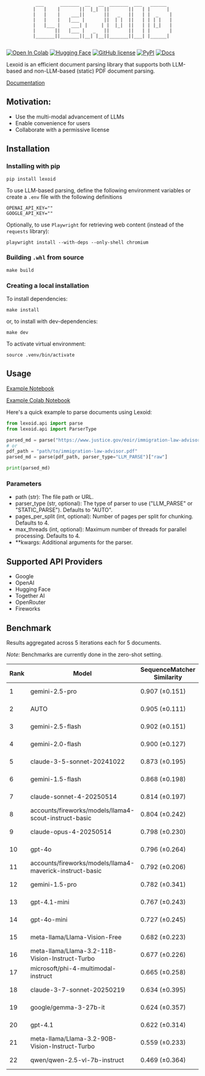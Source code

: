 <div align="center">
  
```
 ___      _______  __   __  _______  ___   ______  
|   |    |       ||  |_|  ||       ||   | |      | 
|   |    |    ___||       ||   _   ||   | |  _    |
|   |    |   |___ |       ||  | |  ||   | | | |   |
|   |___ |    ___| |     | |  |_|  ||   | | |_|   |
|       ||   |___ |   _   ||       ||   | |       |
|_______||_______||__| |__||_______||___| |______| 
                                                                                                    
```
  
</div>

[![Open In Colab](https://colab.research.google.com/assets/colab-badge.svg)](https://colab.research.google.com/github/oidlabs-com/Lexoid/blob/main/examples/example_notebook_colab.ipynb)
[![Hugging Face](https://img.shields.io/badge/%F0%9F%A4%97%20Hugging%20Face-Spaces-yellow)](https://huggingface.co/spaces/oidlabs/Lexoid)
[![GitHub license](https://img.shields.io/badge/License-Apache_2.0-turquoise.svg)](https://github.com/oidlabs-com/Lexoid/blob/main/LICENSE)
[![PyPI](https://img.shields.io/pypi/v/lexoid)](https://pypi.org/project/lexoid/)
[![Docs](https://github.com/oidlabs-com/Lexoid/actions/workflows/deploy_docs.yml/badge.svg)](https://oidlabs-com.github.io/Lexoid/)

Lexoid is an efficient document parsing library that supports both LLM-based and non-LLM-based (static) PDF document parsing.

[Documentation](https://oidlabs-com.github.io/Lexoid/)

## Motivation:

- Use the multi-modal advancement of LLMs
- Enable convenience for users
- Collaborate with a permissive license

## Installation

### Installing with pip

```
pip install lexoid
```

To use LLM-based parsing, define the following environment variables or create a `.env` file with the following definitions

```
OPENAI_API_KEY=""
GOOGLE_API_KEY=""
```

Optionally, to use `Playwright` for retrieving web content (instead of the `requests` library):

```
playwright install --with-deps --only-shell chromium
```

### Building `.whl` from source

```
make build
```

### Creating a local installation

To install dependencies:

```
make install
```

or, to install with dev-dependencies:

```
make dev
```

To activate virtual environment:

```
source .venv/bin/activate
```

## Usage

[Example Notebook](https://github.com/oidlabs-com/Lexoid/blob/main/examples/example_notebook.ipynb)

[Example Colab Notebook](https://colab.research.google.com/github/oidlabs-com/Lexoid/blob/main/examples/example_notebook_colab.ipynb)

Here's a quick example to parse documents using Lexoid:

```python
from lexoid.api import parse
from lexoid.api import ParserType

parsed_md = parse("https://www.justice.gov/eoir/immigration-law-advisor", parser_type="LLM_PARSE")["raw"]
# or
pdf_path = "path/to/immigration-law-advisor.pdf"
parsed_md = parse(pdf_path, parser_type="LLM_PARSE")["raw"]

print(parsed_md)
```

### Parameters

- path (str): The file path or URL.
- parser_type (str, optional): The type of parser to use ("LLM_PARSE" or "STATIC_PARSE"). Defaults to "AUTO".
- pages_per_split (int, optional): Number of pages per split for chunking. Defaults to 4.
- max_threads (int, optional): Maximum number of threads for parallel processing. Defaults to 4.
- \*\*kwargs: Additional arguments for the parser.

## Supported API Providers
* Google
* OpenAI
* Hugging Face
* Together AI
* OpenRouter
* Fireworks

## Benchmark

Results aggregated across 5 iterations each for 5 documents.

_Note:_ Benchmarks are currently done in the zero-shot setting.

| Rank | Model | SequenceMatcher Similarity | TFIDF Similarity | Time (s) | Cost ($) |
| --- | --- | --- | --- | --- | --- |
| 1 | gemini-2.5-pro | 0.907 (±0.151) | 0.973 (±0.053) | 22.23 | 0.02305 |
| 2 | AUTO | 0.905 (±0.111) | 0.967 (±0.051) | 10.31 | 0.00068 |
| 3 | gemini-2.5-flash | 0.902 (±0.151) | 0.984 (±0.030) | 48.67 | 0.01051 |
| 4 | gemini-2.0-flash | 0.900 (±0.127) | 0.971 (±0.040) | 12.43 | 0.00081 |
| 5 | claude-3-5-sonnet-20241022 | 0.873 (±0.195) | 0.937 (±0.095) | 16.86 | 0.01779 |
| 6 | gemini-1.5-flash | 0.868 (±0.198) | 0.965 (±0.041) | 17.19 | 0.00044 |
| 7 | claude-sonnet-4-20250514 | 0.814 (±0.197) | 0.903 (±0.150) | 21.99 | 0.02045 |
| 8 | accounts/fireworks/models/llama4-scout-instruct-basic | 0.804 (±0.242) | 0.931 (±0.067) | 9.76 | 0.00087 |
| 9 | claude-opus-4-20250514 | 0.798 (±0.230) | 0.878 (±0.159) | 21.01 | 0.09233 |
| 10 | gpt-4o | 0.796 (±0.264) | 0.898 (±0.117) | 28.23 | 0.01473 |
| 11 | accounts/fireworks/models/llama4-maverick-instruct-basic | 0.792 (±0.206) | 0.914 (±0.128) | 10.71 | 0.00149 |
| 12 | gemini-1.5-pro | 0.782 (±0.341) | 0.833 (±0.252) | 27.13 | 0.01275 |
| 13 | gpt-4.1-mini | 0.767 (±0.243) | 0.807 (±0.197) | 22.64 | 0.00352 |
| 14 | gpt-4o-mini | 0.727 (±0.245) | 0.832 (±0.136) | 17.20 | 0.00650 |
| 15 | meta-llama/Llama-Vision-Free | 0.682 (±0.223) | 0.847 (±0.135) | 12.31 | 0.00000 |
| 16 | meta-llama/Llama-3.2-11B-Vision-Instruct-Turbo | 0.677 (±0.226) | 0.850 (±0.134) | 7.23 | 0.00015 |
| 17 | microsoft/phi-4-multimodal-instruct | 0.665 (±0.258) | 0.800 (±0.217) | 10.96 | 0.00049 |
| 18 | claude-3-7-sonnet-20250219 | 0.634 (±0.395) | 0.752 (±0.298) | 70.10 | 0.01775 |
| 19 | google/gemma-3-27b-it | 0.624 (±0.357) | 0.750 (±0.327) | 24.51 | 0.00020 |
| 20 | gpt-4.1 | 0.622 (±0.314) | 0.782 (±0.191) | 34.66 | 0.01461 |
| 21 | meta-llama/Llama-3.2-90B-Vision-Instruct-Turbo | 0.559 (±0.233) | 0.822 (±0.119) | 27.74 | 0.01102 |
| 22 | qwen/qwen-2.5-vl-7b-instruct | 0.469 (±0.364) | 0.617 (±0.441) | 13.23 | 0.00060 |
